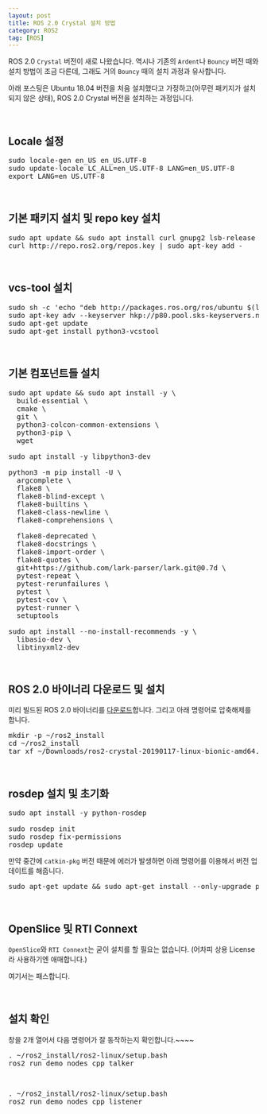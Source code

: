 ```yaml
---
layout: post
title: ROS 2.0 Crystal 설치 방법
category: ROS2
tag: [ROS]
---
```


ROS 2.0 `Crystal` 버전이 새로 나왔습니다. 역시나 기존의 `Ardent`나 `Bouncy` 버전 때와 설치 방법이 조금 다른데, 그래도 거의 `Bouncy` 때의 설치 과정과 유사합니다. 

아래 포스팅은 Ubuntu 18.04 버전을 처음 설치했다고 가정하고(아무런 패키지가 설치되지 않은 상태), ROS 2.0 Crystal 버전을 설치하는 과정입니다.

<br>

## Locale 설정

<pre class="prettyprint">
sudo locale-gen en_US en_US.UTF-8
sudo update-locale LC_ALL=en_US.UTF-8 LANG=en_US.UTF-8
export LANG=en_US.UTF-8
</pre>

<br>

## 기본 패키지 설치 및 repo key 설치

<pre class="prettyprint">
sudo apt update && sudo apt install curl gnupg2 lsb-release
curl http://repo.ros2.org/repos.key | sudo apt-key add -
</pre>

<br>

## vcs-tool 설치

<pre class="prettyprint">
sudo sh -c 'echo "deb http://packages.ros.org/ros/ubuntu $(lsb_release -sc) main" > /etc/apt/sources.list.d/ros-latest.list'
sudo apt-key adv --keyserver hkp://p80.pool.sks-keyservers.net:80 --recv-keys 0xB01FA116
sudo apt-get update
sudo apt-get install python3-vcstool
</pre>

<br>

## 기본 컴포넌트들 설치

<pre class="prettyprint">
sudo apt update && sudo apt install -y \
  build-essential \
  cmake \
  git \
  python3-colcon-common-extensions \
  python3-pip \
  wget

sudo apt install -y libpython3-dev

python3 -m pip install -U \
  argcomplete \
  flake8 \
  flake8-blind-except \
  flake8-builtins \
  flake8-class-newline \
  flake8-comprehensions \

  flake8-deprecated \
  flake8-docstrings \
  flake8-import-order \
  flake8-quotes \
  git+https://github.com/lark-parser/lark.git@0.7d \
  pytest-repeat \
  pytest-rerunfailures \
  pytest \
  pytest-cov \
  pytest-runner \
  setuptools

sudo apt install --no-install-recommends -y \
  libasio-dev \
  libtinyxml2-dev
</pre>

<br>

## ROS 2.0 바이너리 다운로드 및 설치

미리 빌드된 ROS 2.0 바이너리를 [다운로드](https://github.com/ros2/ros2/releases)합니다.
그리고 아래 명령어로 압축해제를 합니다.

<pre class="prettyprint">
mkdir -p ~/ros2_install
cd ~/ros2_install
tar xf ~/Downloads/ros2-crystal-20190117-linux-bionic-amd64.tar.bz2
</pre>

<br>

## rosdep 설치 및 초기화

<pre class="prettyprint">
sudo apt install -y python-rosdep

sudo rosdep init
sudo rosdep fix-permissions
rosdep update
</pre>

만약 중간에 `catkin-pkg` 버전 때문에 에러가 발생하면 아래 명령어를 이용해서 버전 업데이트를 해줍니다.

<pre class="prettyprint">
sudo apt-get update && sudo apt-get install --only-upgrade python-catkin-pkg
</pre>

<br>

## OpenSlice 및 RTI Connext

`OpenSlice`와 `RTI Connext`는 굳이 설치를 할 필요는 없습니다. (어차피 상용 License라 사용하기엔 애매합니다.)

여기서는 패스합니다.

<br>

## 설치 확인

창을 2개 열어서 다음 명령어가 잘 동작하는지 확인합니다.~~~~

<pre class="prettyprint">
. ~/ros2_install/ros2-linux/setup.bash
ros2 run demo_nodes_cpp talker
</pre>

<br>

<pre class="prettyprint">
. ~/ros2_install/ros2-linux/setup.bash
ros2 run demo_nodes_cpp listener
</pre>